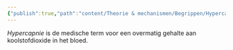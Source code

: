 ```yaml
---
{"publish":true,"path":"content/Theorie & mechanismen/Begrippen/Hypercapnie.md","permalink":"/content/theorie-and-mechanismen/begrippen/hypercapnie/","title":"Hypercapnie","tags":["Interne_geneeskunde","Begrippen"]}
---
```



_Hypercapnie_ is de medische term voor een overmatig gehalte aan koolstofdioxide in het bloed.